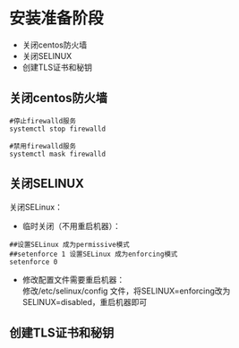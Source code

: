 # 安装准备阶段
+ 关闭centos防火墙
+ 关闭SELINUX
+ 创建TLS证书和秘钥

## 关闭centos防火墙
```
#停止firewalld服务
systemctl stop firewalld

#禁用firewalld服务
systemctl mask firewalld
```

## 关闭SELINUX
关闭SELinux：

+ 临时关闭（不用重启机器）：
```
##设置SELinux 成为permissive模式
##setenforce 1 设置SELinux 成为enforcing模式
setenforce 0         
```
+ 修改配置文件需要重启机器：<br/>
修改/etc/selinux/config 文件，将SELINUX=enforcing改为SELINUX=disabled，重启机器即可

## 创建TLS证书和秘钥


